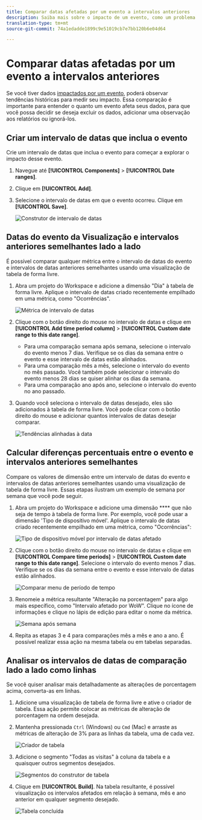 ```yaml
---
title: Comparar datas afetadas por um evento a intervalos anteriores
description: Saiba mais sobre o impacto de um evento, como um problema de implementação ou interrupção, comparando-o com as tendências anteriores.
translation-type: tm+mt
source-git-commit: 74a1edadde1899c9e51019cb7e7bb120b6e04d64

---
```



# Comparar datas afetadas por um evento a intervalos anteriores

Se você tiver dados [impactados por um evento](overview.md), poderá observar tendências históricas para medir seu impacto. Essa comparação é importante para entender o quanto um evento afeta seus dados, para que você possa decidir se deseja excluir os dados, adicionar uma observação aos relatórios ou ignorá-los.

## Criar um intervalo de datas que inclua o evento

Crie um intervalo de datas que inclua o evento para começar a explorar o impacto desse evento.

1. Navegue até **[!UICONTROL Components]** > **[!UICONTROL Date ranges]**.
2. Clique em **[!UICONTROL Add]**.
3. Selecione o intervalo de datas em que o evento ocorreu. Clique em **[!UICONTROL Save]**.

   ![Construtor de intervalo de datas](assets/date_range_builder.png)

## Datas do evento da Visualização e intervalos anteriores semelhantes lado a lado

É possível comparar qualquer métrica entre o intervalo de datas do evento e intervalos de datas anteriores semelhantes usando uma visualização de tabela de forma livre.

1. Abra um projeto do Workspace e adicione a dimensão &quot;Dia&quot; à tabela de forma livre. Aplique o intervalo de datas criado recentemente empilhado em uma métrica, como &quot;Ocorrências&quot;.

   ![Métrica de intervalo de datas](assets/date_range_metric.png)

2. Clique com o botão direito do mouse no intervalo de datas e clique em **[!UICONTROL Add time period column]** > **[!UICONTROL Custom date range to this date range]**.
   * Para uma comparação semana após semana, selecione o intervalo do evento menos 7 dias. Verifique se os dias da semana entre o evento e esse intervalo de datas estão alinhados.
   * Para uma comparação mês a mês, selecione o intervalo do evento no mês passado. Você também pode selecionar o intervalo do evento menos 28 dias se quiser alinhar os dias da semana.
   * Para uma comparação ano após ano, selecione o intervalo do evento no ano passado.
3. Quando você seleciona o intervalo de datas desejado, eles são adicionados à tabela de forma livre. Você pode clicar com o botão direito do mouse e adicionar quantos intervalos de datas desejar comparar.

   ![Tendências alinhadas à data](assets/date_aligned_trends.png)

## Calcular diferenças percentuais entre o evento e intervalos anteriores semelhantes

Compare os valores de dimensão entre um intervalo de datas do evento e intervalos de datas anteriores semelhantes usando uma visualização de tabela de forma livre. Essas etapas ilustram um exemplo de semana por semana que você pode seguir.

1. Abra um projeto do Workspace e adicione uma dimensão **** que não seja de tempo à tabela de forma livre. Por exemplo, você pode usar a dimensão &#39;Tipo de dispositivo móvel&#39;. Aplique o intervalo de datas criado recentemente empilhado em uma métrica, como &quot;Ocorrências&quot;:

   ![Tipo de dispositivo móvel por intervalo de datas afetado](assets/mobile_device_type.png)

2. Clique com o botão direito do mouse no intervalo de datas e clique em **[!UICONTROL Compare time periods]** > **[!UICONTROL Custom date range to this date range]**. Selecione o intervalo do evento menos 7 dias. Verifique se os dias da semana entre o evento e esse intervalo de datas estão alinhados.

   ![Comparar menu de período de tempo](assets/compare_time_custom.png)

3. Renomeie a métrica resultante &quot;Alteração na porcentagem&quot; para algo mais específico, como &quot;Intervalo afetado por WoW&quot;. Clique no ícone de informações e clique no lápis de edição para editar o nome da métrica.

   ![Semana após semana](assets/wow_affected_range.png)

4. Repita as etapas 3 e 4 para comparações mês a mês e ano a ano. É possível realizar essa ação na mesma tabela ou em tabelas separadas.

## Analisar os intervalos de datas de comparação lado a lado como linhas

Se você quiser analisar mais detalhadamente as alterações de porcentagem acima, converta-as em linhas.

1. Adicione uma visualização de tabela de forma livre e ative o criador de tabela. Essa ação permite colocar as métricas de alteração de porcentagem na ordem desejada.
2. Mantenha pressionada `Ctrl` (Windows) ou `Cmd` (Mac) e arraste as métricas de alteração de 3% para as linhas da tabela, uma de cada vez.

   ![Criador de tabela](assets/table_builder.png)

3. Adicione o segmento &quot;Todas as visitas&quot; à coluna da tabela e a quaisquer outros segmentos desejados.

   ![Segmentos do construtor de tabela](assets/table_builder_segments.png)

4. Clique em **[!UICONTROL Build]**. Na tabela resultante, é possível visualização os intervalos afetados em relação à semana, mês e ano anterior em qualquer segmento desejado.

   ![Tabela concluída](assets/table_builder_finished.png)
